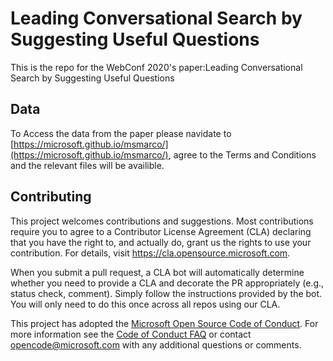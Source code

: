 # Leading Conversational Search by Suggesting Useful Questions

This is the repo for the WebConf 2020's paper:Leading Conversational Search by Suggesting Useful Questions

## Data
To Access the data from the paper please navidate to [https://microsoft.github.io/msmarco/](https://microsoft.github.io/msmarco/), agree to the Terms and Conditions and the relevant files will be availible.

## Contributing

This project welcomes contributions and suggestions.  Most contributions require you to agree to a
Contributor License Agreement (CLA) declaring that you have the right to, and actually do, grant us
the rights to use your contribution. For details, visit https://cla.opensource.microsoft.com.

When you submit a pull request, a CLA bot will automatically determine whether you need to provide
a CLA and decorate the PR appropriately (e.g., status check, comment). Simply follow the instructions
provided by the bot. You will only need to do this once across all repos using our CLA.

This project has adopted the [Microsoft Open Source Code of Conduct](https://opensource.microsoft.com/codeofconduct/).
For more information see the [Code of Conduct FAQ](https://opensource.microsoft.com/codeofconduct/faq/) or
contact [opencode@microsoft.com](mailto:opencode@microsoft.com) with any additional questions or comments.
